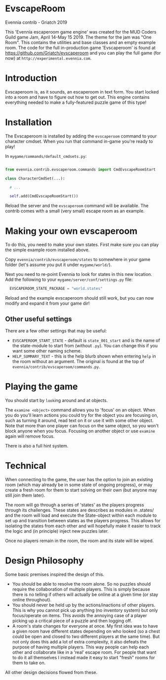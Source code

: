 # EvscapeRoom

Evennia contrib - Griatch 2019

This 'Evennia escaperoom game engine' was created for the MUD Coders Guild game
Jam, April 14-May 15 2019. The theme for the jam was "One Room". This contains the
utilities and base classes and an empty example room. The code for the full
in-production game 'Evscaperoom' is found at https://github.com/Griatch/evscaperoom
and you can play the full game (for now) at `http://experimental.evennia.com`.

# Introduction

Evscaperoom is, as it sounds, an escaperoom in text form. You start locked into
a room and have to figure out how to get out. This engine contains everything needed
to make a fully-featured puzzle game of this type!

# Installation

The Evscaperoom is installed by adding the `evscaperoom` command to your
character cmdset. When you run that command in-game you're ready to play!

In `mygame/commands/default_cmdsets.py`:

```python

from evennia.contrib.evscaperoom.commands import CmdEvscapeRoomStart

class CharacterCmdSet(...):

  # ...

  self.add(CmdEvscapeRoomStart())

```
Reload the server and the `evscaperoom` command will be available. The contrib comes
with a small (very small) escape room as an example.

# Making your own evscaperoom

To do this, you need to make your own states. First make sure you can play the
simple example room installed above.

Copy `evennia/contrib/evscaperoom/states` to somewhere in your game folder (let's
assume you put it under `mygame/world/`).

Next you need to re-point Evennia to look for states in this new location. Add
the following to your `mygame/server/conf/settings.py` file:

```python
  EVSCAPEROOM_STATE_PACKAGE = "world.states"

```

Reload and the example evscaperoom should still work, but you can now modify and expand
it from your game dir!

## Other useful settings

There are a few other settings that may be useful:

- `EVSCAPEROOM_START_STATE` - default is `state_001_start` and is the name of the
  state-module to start from (without `.py`). You can change this if you want some
  other naming scheme.
- `HELP_SUMMARY_TEXT` - this is the help blurb shown when entering `help` in
  the room without an argument. The original is found at the top of
  `evennia/contrib/evscaperoom/commands.py`.


# Playing the game

You should start by `look`ing around and at objects.

The `examine <object>` command allows you to 'focus' on an object. When you do
you'll learn actions you could try for the object you are focusing on, such as
turning it around, read text on it or use it with some other object. Note that
more than one player can focus on the same object, so you won't block anyone
when you focus. Focusing on another object or use `examine` again will remove
focus.

There is also a full hint system.

# Technical

When connecting to the game, the user has the option to join an existing room
(which may already be in some state of ongoing progress), or may create a fresh
room for them to start solving on their own (but anyone may still join them later).

The room will go through a series of 'states' as the players progress through
its challenges. These states are describes as modules in .states/ and the
room will load and execute the State-object within each module to set up
and transition between states as the players progress. This allows for isolating
the states from each other and will hopefully make it easier to track
the logic and (in principle) inject new puzzles later.

Once no players remain in the room, the room and its state will be wiped.

# Design Philosophy

Some basic premises inspired the design of this.

- You should be able to resolve the room alone. So no puzzles should require the
  collaboration of multiple players. This is simply because there is no telling
  if others will actually be online at a given time (or stay online throughout).
- You should never be held up by the actions/inactions of other players. This
  is why you cannot pick up anything (no inventory system) but only
  focus/operate on items. This avoids the annoying case of a player picking up
  a critical piece of a puzzle and then logging off.
- A room's state changes for everyone at once. My first idea was to have a given
  room have different states depending on who looked (so a chest could be open
  and closed to two different players at the same time). But not only does this
  add a lot of extra complexity, it also defeats the purpose of having multiple
  players. This way people can help each other and collaborate like in a 'real'
  escape room. For people that want to do it all themselves I instead made it
  easy to start "fresh" rooms for them to take on.

All other design decisions flowed from these.
